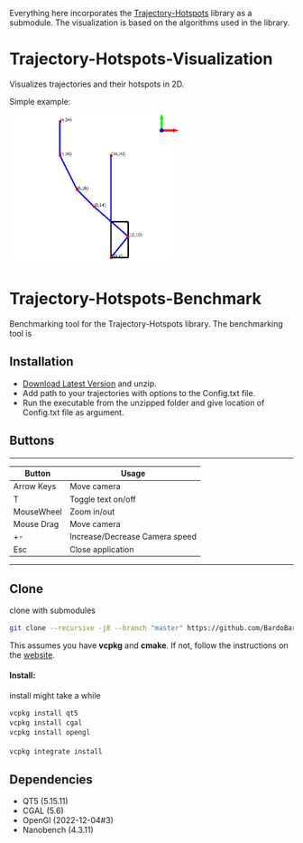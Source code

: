 Everything here incorporates the [Trajectory-Hotspots](https://github.com/NHLStenden-ISAL/Trajectory_Hotspots) library
as a submodule. The visualization is based on the algorithms used in the library.

# Trajectory-Hotspots-Visualization

Visualizes trajectories and their hotspots in 2D.

Simple example:

<img src=".github/images/simple_example.png" alt="simple_example" width="300vw" title="Trajectory"/>

# Trajectory-Hotspots-Benchmark

Benchmarking tool for the Trajectory-Hotspots library. The benchmarking tool is

## Installation

- [Download Latest Version](https://github.com/BardoBard/Trajectory-Hotspots-Visualization/releases/latest) and unzip.
- Add path to your trajectories with options to the Config.txt file.
- Run the executable from the unzipped folder and give location of Config.txt file as argument.

## Buttons

---
| Button     | Usage                          |
|------------|--------------------------------|
| Arrow Keys | Move camera                    |
| T          | Toggle text on/off             |
| MouseWheel | Zoom in/out                    |
| Mouse Drag | Move camera                    |
| +-         | Increase/Decrease Camera speed |
| Esc        | Close application              |
---

## Clone
clone with submodules

```bash
git clone --recursive -j8 --branch "master" https://github.com/BardoBard/Trajectory-Hotspots-Visualization.git "Visualization"
```

This assumes you have **vcpkg** and **cmake**. If not, follow the instructions on
the [website](https://vcpkg.io/en/getting-started.html).

#### Install:

install might take a while 

```bash
vcpkg install qt5
vcpkg install cgal
vcpkg install opengl

vcpkg integrate install
```

## Dependencies

- QT5 (5.15.11)
- CGAL (5.6)
- OpenGl (2022-12-04#3)
- Nanobench (4.3.11)